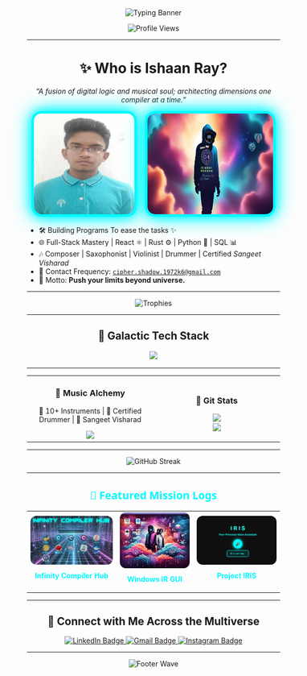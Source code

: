 <!-- 👽 Futuristic Welcome Banner -->
<div align="center">
  <img src="https://readme-typing-svg.demolab.com?font=Orbitron&size=28&duration=4000&pause=1000&color=00F9FF&center=true&vCenter=true&width=1000&lines=Hey+Traveler+%F0%9F%9A%80;This+is+Ishaan+Ray+%F0%9F%9B%B8;'Cipher+Shadow';Full-Stack+Architect+%7C+Compiler+Alchemist+%F0%9F%A7%AA;Coding+the+Future+Today+%E2%9A%A1" alt="Typing Banner" />
</div>

<p align="center">
  <img src="https://komarev.com/ghpvc/?username=cipher-shadow-ir&label=Scans+Detected&color=00F9FF&style=flat-square" alt="Profile Views" />
</p>

---

<!-- 🧬 Cosmic Identity -->
<h1 align="center">✨ Who is Ishaan Ray?</h1>
<p align="center"><i>“A fusion of digital logic and musical soul; architecting dimensions one compiler at a time.”</i></p>

<!-- 🚀 Personal Branding -->
<p align="center">
  <img src="assets/Profile IR.jpeg" width="200" height="200"
       style="border-radius: 20px; border: 5px solid #00F9FF; box-shadow: 0 0 20px #00F9FF, 0 0 40px #00F9FF;"
       alt="Ishaan Ray" />
  &nbsp;&nbsp;
  <img src="assets/CS-IR Banner.jpg" width="250" height="200"
       style="border-radius: 20px; border: 5px solid #00F9FF; box-shadow: 0 0 20px #00F9FF, 0 0 40px #00F9FF;"
       alt="IR Logo" />
</p>


- 🛠️ Building Programs To ease the tasks ✨  
- 🌐 Full-Stack Mastery | React ⚛️ | Rust ⚙️ | Python 🐍 | SQL 📊  
- 🎶 Composer | Saxophonist | Violinist | Drummer | Certified <i>Sangeet Visharad</i>
- 📡 Contact Frequency: <code>cipher.shadow.1972k6@gmail.com</code>  
- 🌟 Motto: <strong>Push your limits beyond universe.</strong>

---

<!-- 🛸 GitHub Trophy Wall -->
<p align="center">
  <img src="https://github-profile-trophy.vercel.app/?username=cipher-shadow-ir&theme=matrix&no-bg=true&margin-w=15&margin-h=15" alt="Trophies" />
</p>

---

<!-- ⚙️ Tech Arsenal -->
<h2 align="center">🧰 Galactic Tech Stack</h2>
<p align="center">
  <img src="https://skillicons.dev/icons?i=python,react,cpp,java,html,css,js,nodejs,rust,mongodb,postgres,git,github,linux,docker,aws&theme=dark" />
</p>

---

<!-- 🎵 Music Meets Machine -->
<table align="center">
  <tr>
    <td align="center" width="50%">
      <h3>🎼 Music Alchemy</h3>
      <p>🎹 10+ Instruments | 🥁 Certified Drummer | 🎻 Sangeet Visharad</p>
      <img src="https://github.com/Cipher-Shadow-IR/Cipher-Shadow-IR/assets/93732295/5c7e5a8a-9e0d-4bae-8e95-2c4c9e6e1d1f" width="200" />
    </td>
    <td align="center" width="50%">
      <h3>🧠 Git Stats</h3>
      <img src="https://github-readme-stats.vercel.app/api?username=cipher-shadow-ir&show_icons=true&theme=radical&hide_border=true" />
      <br />
      <img src="https://github-readme-stats.vercel.app/api/top-langs/?username=cipher-shadow-ir&layout=compact&theme=radical&hide_border=true" />
    </td>
  </tr>
</table>

---

<!-- 🔥 Git Streaks -->
<p align="center">
  <img src="https://streak-stats.demolab.com?user=cipher-shadow-ir&theme=radical&hide_border=true&ring=00F9FF&fire=00F9FF" alt="GitHub Streak" />
</p>

---

<!-- 🌌 Galactic Projects -->
<h2 align="center" style="font-family: 'Segoe UI', Tahoma, Geneva, Verdana, sans-serif; color: #00F9FF;">
  🚀 Featured Mission Logs
</h2>

<div align="center">
  <table>
    <tr>
      <td align="center">
        <a href="https://infinitycompilerhub.netlify.app/" target="_blank">
          <img src="https://github.com/Cipher-Shadow-IR/infinite-compiler-hub/blob/c0b6b0f4a9d4f8f2a6a1dd18700d582937cd091c/assets/backgrounds/ICH%20SS.jpg?raw=true"
               alt="ICH Preview" width="220" style="border-radius: 12px;" />
        </a>
        <p style="margin-top: 10px; font-weight: bold; color: #00F9FF;">Infinity Compiler Hub</p>
      </td>
      <td align="center">
        <a href="https://github.com/Cipher-Shadow-IR/Windows-IR-GUI" target="_blank">
          <img src="https://github.com/Cipher-Shadow-IR/Windows-IR-GUI/blob/8a05a7516c10a5b9e376f7a3570c675089dce6ac/IMAGES/Window%20GUI%20SS.png?raw=true"
               alt="IR Window GUI Preview" width="180" style="border-radius: 12px;" />
        </a>
        <p style="margin-top: 10px; font-weight: bold; color: #00F9FF;">Windows IR GUI</p>
      </td>
      <td align="center">
        <a href="https://github.com/Cipher-Shadow-IR/Project---IRIS" target="_blank">
          <img src="https://github.com/Cipher-Shadow-IR/Project---IRIS/blob/c3f55240ec128de7fb90586b34493cfa9663f349/assets/IRIS%20SS.jpg?raw=true"
               alt="IRIS Preview" width="220" style="border-radius: 12px;" />
        </a>
        <p style="margin-top: 10px; font-weight: bold; color: #00F9FF;">Project IRIS</p>
      </td>
    </tr>
  </table>
</div>



---

<!-- 🔗 Contact Transmission -->
<h2 align="center">📡 Connect with Me Across the Multiverse</h2>
<p align="center">
  <a href="https://linkedin.com/in/ishaanray">
    <img src="https://img.shields.io/badge/LinkedIn-0A66C2?style=for-the-badge&logo=linkedin&logoColor=blue&color=038891&Font=Cambria" alt="LinkedIn Badge" />
  </a>
  <a href="mailto:cipher.shadow.1972k6@gmail.com">
    <img src="https://img.shields.io/badge/Gmail-EA4335?style=for-the-badge&logo=gmail&logoColor=03910e&color=06d09e&Font=Cambria" alt="Gmail Badge" />
  </a>
  <a href="https://instagram.com/ir.1972k6">
    <img src="https://img.shields.io/badge/Instagram-E4405F?style=for-the-badge&Font=Cambria&logo=instagram&logoColor=ff4903&color=pink" alt="Instagram Badge" />
  </a>
</p>

---

<!-- 🌠 Cosmic Footer -->
<div align="center">
  <img src="https://capsule-render.vercel.app/api?type=waving&height=100&color=gradient&customColorList=0,2,4,5&section=footer&text=Keep%20Pushing%20Beyond%20Stars%20%F0%9F%92%AB&fontSize=24&animation=fadeIn" alt="Footer Wave" />
</div>
